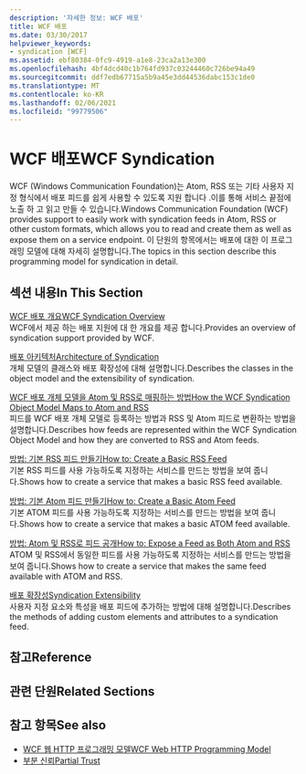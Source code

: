 ```yaml
---
description: '자세한 정보: WCF 배포'
title: WCF 배포
ms.date: 03/30/2017
helpviewer_keywords:
- syndication [WCF]
ms.assetid: ebf80384-0fc9-4919-a1e8-23ca2a13e300
ms.openlocfilehash: 4bf4dcd40c1b764fd937c03244460c726be94a49
ms.sourcegitcommit: ddf7edb67715a5b9a45e3dd44536dabc153c1de0
ms.translationtype: MT
ms.contentlocale: ko-KR
ms.lasthandoff: 02/06/2021
ms.locfileid: "99779506"
---
```

# <a name="wcf-syndication"></a><span data-ttu-id="06e53-103">WCF 배포</span><span class="sxs-lookup"><span data-stu-id="06e53-103">WCF Syndication</span></span>

<span data-ttu-id="06e53-104">WCF (Windows Communication Foundation)는 Atom, RSS 또는 기타 사용자 지정 형식에서 배포 피드를 쉽게 사용할 수 있도록 지원 합니다 .이를 통해 서비스 끝점에 노출 하 고 읽고 만들 수 있습니다.</span><span class="sxs-lookup"><span data-stu-id="06e53-104">Windows Communication Foundation (WCF) provides support to easily work with syndication feeds in Atom, RSS or other custom formats, which allows you to read and create them as well as expose them on a service endpoint.</span></span> <span data-ttu-id="06e53-105">이 단원의 항목에서는 배포에 대한 이 프로그래밍 모델에 대해 자세히 설명합니다.</span><span class="sxs-lookup"><span data-stu-id="06e53-105">The topics in this section describe this programming model for syndication in detail.</span></span>  
  
## <a name="in-this-section"></a><span data-ttu-id="06e53-106">섹션 내용</span><span class="sxs-lookup"><span data-stu-id="06e53-106">In This Section</span></span>  

 [<span data-ttu-id="06e53-107">WCF 배포 개요</span><span class="sxs-lookup"><span data-stu-id="06e53-107">WCF Syndication Overview</span></span>](wcf-syndication-overview.md)  
 <span data-ttu-id="06e53-108">WCF에서 제공 하는 배포 지원에 대 한 개요를 제공 합니다.</span><span class="sxs-lookup"><span data-stu-id="06e53-108">Provides an overview of syndication support provided by WCF.</span></span>  
  
 [<span data-ttu-id="06e53-109">배포 아키텍처</span><span class="sxs-lookup"><span data-stu-id="06e53-109">Architecture of Syndication</span></span>](architecture-of-syndication.md)  
 <span data-ttu-id="06e53-110">개체 모델의 클래스와 배포 확장성에 대해 설명합니다.</span><span class="sxs-lookup"><span data-stu-id="06e53-110">Describes the classes in the object model and the extensibility of syndication.</span></span>  
  
 [<span data-ttu-id="06e53-111">WCF 배포 개체 모델을 Atom 및 RSS로 매핑하는 방법</span><span class="sxs-lookup"><span data-stu-id="06e53-111">How the WCF Syndication Object Model Maps to Atom and RSS</span></span>](how-the-wcf-syndication-object-model-maps-to-atom-and-rss.md)  
 <span data-ttu-id="06e53-112">피드를 WCF 배포 개체 모델로 등록하는 방법과 RSS 및 Atom 피드로 변환하는 방법을 설명합니다.</span><span class="sxs-lookup"><span data-stu-id="06e53-112">Describes how feeds are represented within the WCF Syndication Object Model and how they are converted to RSS and Atom feeds.</span></span>  
  
 [<span data-ttu-id="06e53-113">방법: 기본 RSS 피드 만들기</span><span class="sxs-lookup"><span data-stu-id="06e53-113">How to: Create a Basic RSS Feed</span></span>](how-to-create-a-basic-rss-feed.md)  
 <span data-ttu-id="06e53-114">기본 RSS 피드를 사용 가능하도록 지정하는 서비스를 만드는 방법을 보여 줍니다.</span><span class="sxs-lookup"><span data-stu-id="06e53-114">Shows how to create a service that makes a basic RSS feed available.</span></span>  
  
 [<span data-ttu-id="06e53-115">방법: 기본 Atom 피드 만들기</span><span class="sxs-lookup"><span data-stu-id="06e53-115">How to: Create a Basic Atom Feed</span></span>](how-to-create-a-basic-atom-feed.md)  
 <span data-ttu-id="06e53-116">기본 ATOM 피드를 사용 가능하도록 지정하는 서비스를 만드는 방법을 보여 줍니다.</span><span class="sxs-lookup"><span data-stu-id="06e53-116">Shows how to create a service that makes a basic ATOM feed available.</span></span>  
  
 [<span data-ttu-id="06e53-117">방법: Atom 및 RSS로 피드 공개</span><span class="sxs-lookup"><span data-stu-id="06e53-117">How to: Expose a Feed as Both Atom and RSS</span></span>](how-to-expose-a-feed-as-both-atom-and-rss.md)  
 <span data-ttu-id="06e53-118">ATOM 및 RSS에서 동일한 피드를 사용 가능하도록 지정하는 서비스를 만드는 방법을 보여 줍니다.</span><span class="sxs-lookup"><span data-stu-id="06e53-118">Shows how to create a service that makes the same feed available with ATOM and RSS.</span></span>  
  
 [<span data-ttu-id="06e53-119">배포 확장성</span><span class="sxs-lookup"><span data-stu-id="06e53-119">Syndication Extensibility</span></span>](syndication-extensibility.md)  
 <span data-ttu-id="06e53-120">사용자 지정 요소와 특성을 배포 피드에 추가하는 방법에 대해 설명합니다.</span><span class="sxs-lookup"><span data-stu-id="06e53-120">Describes the methods of adding custom elements and attributes to a syndication feed.</span></span>  
  
## <a name="reference"></a><span data-ttu-id="06e53-121">참고</span><span class="sxs-lookup"><span data-stu-id="06e53-121">Reference</span></span>  
  
## <a name="related-sections"></a><span data-ttu-id="06e53-122">관련 단원</span><span class="sxs-lookup"><span data-stu-id="06e53-122">Related Sections</span></span>  
  
## <a name="see-also"></a><span data-ttu-id="06e53-123">참고 항목</span><span class="sxs-lookup"><span data-stu-id="06e53-123">See also</span></span>

- [<span data-ttu-id="06e53-124">WCF 웹 HTTP 프로그래밍 모델</span><span class="sxs-lookup"><span data-stu-id="06e53-124">WCF Web HTTP Programming Model</span></span>](wcf-web-http-programming-model.md)
- [<span data-ttu-id="06e53-125">부분 신뢰</span><span class="sxs-lookup"><span data-stu-id="06e53-125">Partial Trust</span></span>](partial-trust.md)
